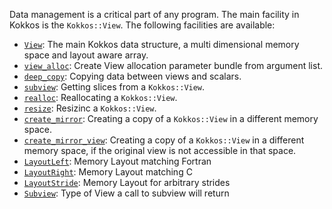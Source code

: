 Data management is a critical part of any program. The main facility in Kokkos is the `Kokkos::View`. 
The following facilities are available:

  * [`View`](Kokkos%3A%3AView): The main Kokkos data structure, a multi dimensional memory space and layout aware array.
  * [`view_alloc`](Kokkos%3A%3Aview_alloc): Create View allocation parameter bundle from argument list.
  * [`deep_copy`](Kokkos%3A%3Adeep_copy): Copying data between views and scalars.
  * [`subview`](Kokkos%3A%3Asubview): Getting slices from a `Kokkos::View`.
  * [`realloc`](Kokkos%3A%3Arealloc): Reallocating a `Kokkos::View`.
  * [`resize`](Kokkos%3A%3Aresize): Resizinc a `Kokkos::View`.
  * [`create_mirror`](Kokkos%3A%3Acreate_mirror): Creating a copy of a `Kokkos::View` in a different memory space.
  * [`create_mirror_view`](Kokkos%3A%3Acreate_mirror): Creating a copy of a `Kokkos::View` in a different memory space, if the original view is not accessible in that space.
  * [`LayoutLeft`](Kokkos%3A%3ALayoutLeft): Memory Layout matching Fortran 
  * [`LayoutRight`](Kokkos%3A%3ALayoutRight): Memory Layout matching C 
  * [`LayoutStride`](Kokkos%3A%3ALayoutStride): Memory Layout for arbitrary strides 
  * [`Subview`](Kokkos%3A%3ASubview): Type of View a call to subview will return

